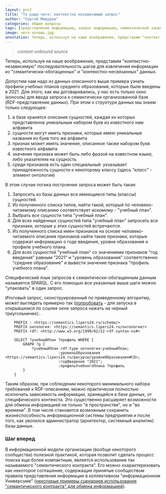 ```yaml
---
layout: post
title: "То ради чего: контекстно независимый запрос"
author: "Сергей Мишуров"
categories: общие вопросы
tags: [представление информации, запрос информации, семантический запрос]
image: чего-хочешь.jpg
annotation: Теперь, используя на наше воображение, представим "контекстно-независимую" последовательность шагов для извлечения информации из "семантически-обогащенных" и "контекстно-несвязанных" данных.
---
```


>*context-unbound source*

Теперь, используя на наше воображение, представим "контекстно-независимую" последовательность шагов для извлечения информации из "семантически-обогащенных" и "контекстно-несвязанных" данных.

Допустим нам надо из данных описанного выше примера узнать профили учебных планов среднего образования, которые были введены в 2021. Для этого, как мы договаривались, у нас есть только окно (консоль) для ввода запроса к семантически организованной базе (RDF-представление данных). При этом о структуре данных мы знаем только следующее:

1. в базе хранятся описания сущностей, каждая их которых представленна уникальным набором букв из известного нам алфавита
1. сущности могут иметь признаки, которые имею уникальные названия из букв того же алфавита
1. признак может иметь значение, описанное также набором букв известного алфавита
1. значение признака может быть либо фразой на известном языке, либо указателем на сущность
1. среди признаков есть один специальный: укзазывает принадлежность сущности к некоторому классу (здесь *"класс"* - элемент онтологии)

В этом случае логика построения запроса может быть такая:

1. Запросить из базы данных все имеющиеся типы (классы) сущностей.
1. Из полученного списка типов, найти такой, который по человеко-читаемому описанию соответствует искомому - "учебный план".
1. Выбрать все сущности типа "учебный план".
1. Для всех найденных сущностей типа "учебный план" запросить все признаки, которые у этих сущностей встречаются.
1. Из полученного списка имен признаков на основе человеко-читаемого описания признаков найти такие признаки, которые содержат информацию о годе введения, уровне образования и профиле учебного плана.
1. Для всех сущностей "учебный план" со значениями признаков "год введения" равным "2021" и "уровень образования" соответственно "среднее образование" и вывести значение признака "профиль учебного плана".

Специфический язык запросов к семантически-обогащенным данным называется SPARQL. С его помощью все указанные выше шаги можно "упаковать" в один запрос.

Итоговый запрос, сконструированный по приведенному алгоритму, может выглядеть примерно так (<a target="_blank" href="http://ovz2.j40045666.px7zm.vps.myjino.ru:49408/#/dataset/tmp.lipers24.ru/query?query=PREFIX%20%3A%20%3Chttps%3A%2F%2Fsemantics.lipers24.ru%2Fschema%2F%3E%0APREFIX%20%D0%BE%D0%BD%D1%82%D0%BE%D0%BB%D0%BE%D0%B3%D0%B8%D1%8F%3A%20%3Chttps%3A%2F%2Fsemantics.lipers24.ru%2F%D0%BE%D0%BD%D1%82%D0%BE%D0%BB%D0%BE%D0%B3%D0%B8%D1%8F%2F%3E%0APREFIX%20rdf%3A%20%3Chttp%3A%2F%2Fwww.w3.org%2F1999%2F02%2F22-rdf-syntax-ns%23%3E%0A%0ASELECT%20%3F%D1%83%D1%87%D0%B5%D0%B1%D0%BD%D1%8B%D0%B9%D0%9F%D0%BB%D0%B0%D0%BD%20%3F%D0%BF%D1%80%D0%BE%D1%84%D0%B8%D0%BB%D1%8C%20WHERE%20%7B%0A%20%20GRAPH%20%3Fg%20%7B%0A%20%20%20%20%3F%D1%83%D1%87%D0%B5%D0%B1%D0%BD%D1%8B%D0%B9%D0%9F%D0%BB%D0%B0%D0%BD%20rdf%3Atype%20%D0%BE%D0%BD%D1%82%D0%BE%D0%BB%D0%BE%D0%B3%D0%B8%D1%8F%3A%D1%83%D1%87%D0%B5%D0%B1%D0%BD%D1%8B%D0%B9%D0%9F%D0%BB%D0%B0%D0%BD%3B%0A%20%20%20%20%20%20%20%20%20%20%20%20%20%20%20%20%20%3A%D1%83%D1%80%D0%BE%D0%B2%D0%B5%D0%BD%D1%8C%D0%9E%D0%B1%D1%80%D0%B0%D0%B7%D0%BE%D0%B2%D0%B0%D0%BD%D0%B8%D1%8F%20%3Chttps%3A%2F%2Fsemantics.lipers24.ru%2F%D1%80%D0%B5%D1%81%D1%83%D1%80%D1%81%D1%8B%2F%D1%83%D1%80%D0%BE%D0%B2%D0%BD%D0%B8%D0%9E%D0%B1%D1%80%D0%B0%D0%B7%D0%BE%D0%B2%D0%B0%D0%BD%D0%B8%D1%8F%23%D0%A1%D0%9E%3E%3B%0A%20%20%20%20%20%20%20%20%20%20%20%20%20%20%20%20%20%3A%D0%B3%D0%BE%D0%B4%D0%92%D0%B2%D0%B5%D0%B4%D0%B5%D0%BD%D0%B8%D1%8F%20%222021%22%3B%0A%20%20%20%20%20%20%20%20%20%20%20%20%20%20%20%20%20%3A%D0%BF%D1%80%D0%BE%D1%84%D0%B8%D0%BB%D1%8C%D0%A3%D1%87%D0%B5%D0%B1%D0%BD%D0%BE%D0%B3%D0%BE%D0%9F%D0%BB%D0%B0%D0%BD%D0%B0%20%3F%D0%BF%D1%80%D0%BE%D1%84%D0%B8%D0%BB%D1%8C%0A%20%20%7D%0A%7D">попробовать</a> - для запуска в открывшемся по ссылке окне запроса нажать на черный треугольничек):.

```sparql
    PREFIX : <https://semantics.lipers24.ru/schema/>
    PREFIX онтология: <https://semantics.lipers24.ru/онтология/>
    PREFIX rdf: <http://www.w3.org/1999/02/22-rdf-syntax-ns#>

    SELECT ?учебныйПлан ?профиль WHERE {
        GRAPH ?g {
            ?учебныйПлан rdf:type онтология:учебныйПлан;
                        :уровеньОбразования <https://semantics.lipers24.ru/ресурсы/уровниОбразования#СО>;
                        :годВведения "2021";
                        :профильУчебногоПлана ?профиль
        }
    }
```

Таким образом, при соблюдении некоторого минимального набора требований к RDF-описаниям, можно практически полностью исключить зависимость информации, хранящейся в базе данных, от специфического контекста. Это существенно расширяет возможности для обмена информацией не только "в пространстве", но и "во времени". В том числе становится возможным сохранить жизнеспособность информационной системы предприятия и после того, как уволился администратор (архитектор, системный аналитик) базы данных.

### Шаг вперед

В информационной модели организации (вообще некоторого сообщества) полезной практикой, которая позволит сделать процесс поиска еще более компактным, является использование так называемого "семантического контракта". Его можно охарактеризовать как некоторое соглашение, содержащие принятые сообществом правила представления информации в коллективном "информационном Универсуме" ([некоторые примеры сценариев использования "семантического контракта" для обмена информацией](https://ldivanovo.wordpress.com/)).
